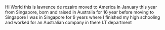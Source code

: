 Hi World
this is lawrence de rozairo
moved to America in January this year from Singapore, born and raised in Australia for 16 year before moving to Singapore
I was in Singapore for 9 years where I finished my high schooling and worked for an Australian company in there I.T department
